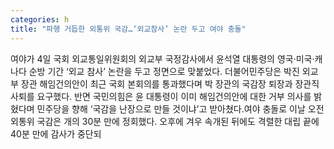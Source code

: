 ```yaml
---
categories: h
title: "파행 거듭한 외통위 국감…‘외교참사’ 논란 두고 여야 충돌"
---
```

여야가 4일 국회 외교통일위원회의 외교부 국정감사에서 윤석열 대통령의 영국·미국·캐나다 순방 기간 ‘외교 참사’ 논란을 두고 정면으로 맞붙었다. 더불어민주당은 박진 외교부 장관 해임건의안이 최근 국회 본회의를 통과했다며 박 장관의 국감장 퇴장과 장관직 사퇴를 요구했다. 반면 국민의힘은 윤 대통령이 이미 해임건의안에 대한 거부 의사를 밝혔다며 민주당을 향해 ‘국감을 난장으로 만들 것이냐’고 받아쳤다.여야 충돌로 이날 오전 외통위 국감은 개의 30분 만에 정회했다. 오후에 겨우 속개된 뒤에도 격렬한 대립 끝에 40분 만에 감사가 중단되